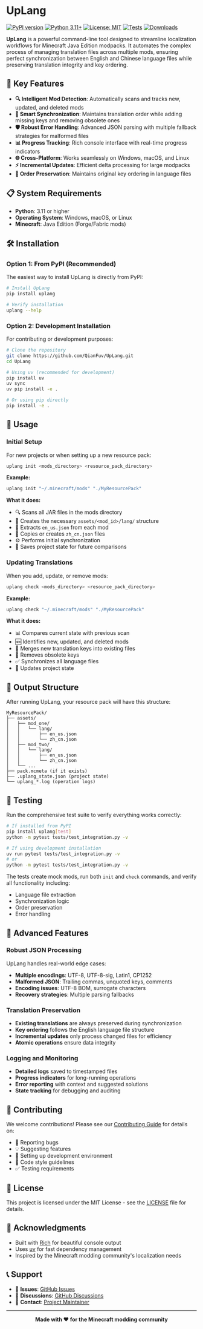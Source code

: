 # UpLang

[![PyPI version](https://badge.fury.io/py/uplang.svg)](https://badge.fury.io/py/uplang)
[![Python 3.11+](https://img.shields.io/badge/python-3.11+-blue.svg)](https://www.python.org/downloads/)
[![License: MIT](https://img.shields.io/badge/License-MIT-yellow.svg)](https://opensource.org/licenses/MIT)
[![Tests](https://img.shields.io/badge/tests-passing-green.svg)](tests/)
[![Downloads](https://pepy.tech/badge/uplang)](https://pepy.tech/project/uplang)

**UpLang** is a powerful command-line tool designed to streamline localization workflows for Minecraft Java Edition modpacks. It automates the complex process of managing translation files across multiple mods, ensuring perfect synchronization between English and Chinese language files while preserving translation integrity and key ordering.

## 🚀 Key Features

- **🔍 Intelligent Mod Detection**: Automatically scans and tracks new, updated, and deleted mods
- **🔄 Smart Synchronization**: Maintains translation order while adding missing keys and removing obsolete ones
- **🛡️ Robust Error Handling**: Advanced JSON parsing with multiple fallback strategies for malformed files
- **📊 Progress Tracking**: Rich console interface with real-time progress indicators
- **🌐 Cross-Platform**: Works seamlessly on Windows, macOS, and Linux
- **⚡ Incremental Updates**: Efficient delta processing for large modpacks
- **🎯 Order Preservation**: Maintains original key ordering in language files

## 📋 System Requirements

- **Python**: 3.11 or higher
- **Operating System**: Windows, macOS, or Linux
- **Minecraft**: Java Edition (Forge/Fabric mods)

## 🛠️ Installation

### Option 1: From PyPI (Recommended)

The easiest way to install UpLang is directly from PyPI:

```bash
# Install UpLang
pip install uplang

# Verify installation
uplang --help
```

### Option 2: Development Installation

For contributing or development purposes:

```bash
# Clone the repository
git clone https://github.com/QianFuv/UpLang.git
cd UpLang

# Using uv (recommended for development)
pip install uv
uv sync
uv pip install -e .

# Or using pip directly
pip install -e .
```

## 📖 Usage

### Initial Setup

For new projects or when setting up a new resource pack:

```bash
uplang init <mods_directory> <resource_pack_directory>
```

**Example:**
```bash
uplang init "~/.minecraft/mods" "./MyResourcePack"
```

**What it does:**
- 🔍 Scans all JAR files in the mods directory
- 📂 Creates the necessary `assets/<mod_id>/lang/` structure
- 📄 Extracts `en_us.json` from each mod
- 🔄 Copies or creates `zh_cn.json` files
- ⚙️ Performs initial synchronization
- 💾 Saves project state for future comparisons

### Updating Translations

When you add, update, or remove mods:

```bash
uplang check <mods_directory> <resource_pack_directory>
```

**Example:**
```bash
uplang check "~/.minecraft/mods" "./MyResourcePack"
```

**What it does:**
- 📊 Compares current state with previous scan
- 🆕 Identifies new, updated, and deleted mods
- 🔄 Merges new translation keys into existing files
- 🧹 Removes obsolete keys
- ✅ Synchronizes all language files
- 💾 Updates project state

## 📁 Output Structure

After running UpLang, your resource pack will have this structure:

```
MyResourcePack/
├── assets/
│   ├── mod_one/
│   │   └── lang/
│   │       ├── en_us.json
│   │       └── zh_cn.json
│   ├── mod_two/
│   │   └── lang/
│   │       ├── en_us.json
│   │       └── zh_cn.json
│   └── ...
├── pack.mcmeta (if it exists)
├── .uplang_state.json (project state)
└── uplang_*.log (operation logs)
```

## 🧪 Testing

Run the comprehensive test suite to verify everything works correctly:

```bash
# If installed from PyPI
pip install uplang[test]
python -m pytest tests/test_integration.py -v

# If using development installation
uv run pytest tests/test_integration.py -v
# or
python -m pytest tests/test_integration.py -v
```

The tests create mock mods, run both `init` and `check` commands, and verify all functionality including:
- Language file extraction
- Synchronization logic
- Order preservation
- Error handling

## 🔧 Advanced Features

### Robust JSON Processing

UpLang handles real-world edge cases:
- **Multiple encodings**: UTF-8, UTF-8-sig, Latin1, CP1252
- **Malformed JSON**: Trailing commas, unquoted keys, comments
- **Encoding issues**: UTF-8 BOM, surrogate characters
- **Recovery strategies**: Multiple parsing fallbacks

### Translation Preservation

- **Existing translations** are always preserved during synchronization
- **Key ordering** follows the English language file structure
- **Incremental updates** only process changed files for efficiency
- **Atomic operations** ensure data integrity

### Logging and Monitoring

- **Detailed logs** saved to timestamped files
- **Progress indicators** for long-running operations
- **Error reporting** with context and suggested solutions
- **State tracking** for debugging and auditing

## 🤝 Contributing

We welcome contributions! Please see our [Contributing Guide](CONTRIBUTING.md) for details on:
- 🐛 Reporting bugs
- 💡 Suggesting features
- 🔧 Setting up development environment
- 📝 Code style guidelines
- ✅ Testing requirements

## 📄 License

This project is licensed under the MIT License - see the [LICENSE](LICENSE) file for details.

## 🙏 Acknowledgments

- Built with [Rich](https://github.com/Textualize/rich) for beautiful console output
- Uses [uv](https://github.com/astral-sh/uv) for fast dependency management
- Inspired by the Minecraft modding community's localization needs

## 📞 Support

- 🐛 **Issues**: [GitHub Issues](https://github.com/QianFuv/UpLang/issues)
- 💬 **Discussions**: [GitHub Discussions](https://github.com/QianFuv/UpLang/discussions)
- 📧 **Contact**: [Project Maintainer](https://github.com/QianFuv)

---

<div align="center">
  <strong>Made with ❤️ for the Minecraft modding community</strong>
</div>